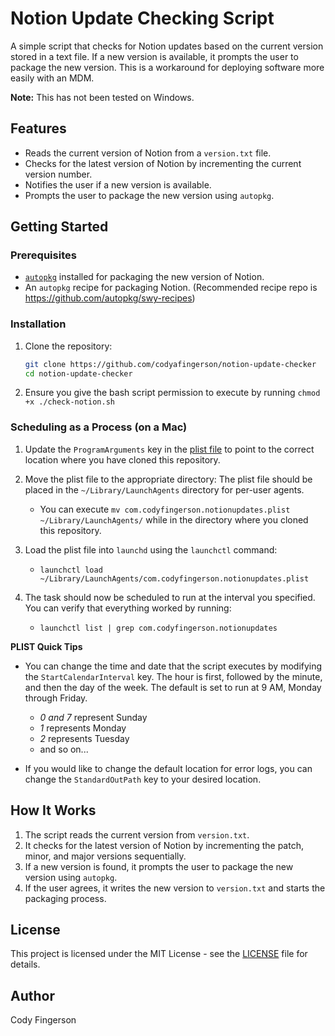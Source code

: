 # Notion Update Checking Script

A simple script that checks for Notion updates based on the current version stored in a text file. If a new version is available, it prompts the user to package the new version. This is a workaround for deploying software more easily with an MDM. 

**Note:** This has not been tested on Windows.

## Features

- Reads the current version of Notion from a `version.txt` file.
- Checks for the latest version of Notion by incrementing the current version number.
- Notifies the user if a new version is available.
- Prompts the user to package the new version using `autopkg`.

## Getting Started

### Prerequisites
- [`autopkg`](https://github.com/autopkg/autopkg) installed for packaging the new version of Notion.
- An `autopkg` recipe for packaging Notion. (Recommended recipe repo is https://github.com/autopkg/swy-recipes)

### Installation

1. Clone the repository:
    ```sh
    git clone https://github.com/codyafingerson/notion-update-checker
    cd notion-update-checker
    ```

2. Ensure you give the bash script permission to execute by running `chmod +x ./check-notion.sh`

### Scheduling as a Process (on a Mac)
1. Update the `ProgramArguments` key in the [plist file](./com.codyfingerson.notionupdates.plist) to point to the correct location where you have cloned this repository.

2. Move the plist file to the appropriate directory: The plist file should be placed in the `~/Library/LaunchAgents` directory for per-user agents.
    - You can execute `mv com.codyfingerson.notionupdates.plist ~/Library/LaunchAgents/` while in the directory where you cloned this repository. 

3. Load the plist file into `launchd` using the `launchctl` command:
    - `launchctl load ~/Library/LaunchAgents/com.codyfingerson.notionupdates.plist`

4. The task should now be scheduled to run at the interval you specified. You can verify that everything worked by running:
    - `launchctl list | grep com.codyfingerson.notionupdates`

**PLIST Quick Tips**
- You can change the time and date that the script executes by modifying the `StartCalendarInterval` key. The hour is first, followed by the minute, and then the day of the week. The default is set to run at 9 AM, Monday through Friday.
    - *0 and 7* represent Sunday
    - *1* represents Monday
    - *2* represents Tuesday
    - and so on...

- If you would like to change the default location for error logs, you can change the `StandardOutPath` key to your desired location. 

## How It Works

1. The script reads the current version from `version.txt`.
2. It checks for the latest version of Notion by incrementing the patch, minor, and major versions sequentially.
3. If a new version is found, it prompts the user to package the new version using `autopkg`.
4. If the user agrees, it writes the new version to `version.txt` and starts the packaging process.

## License

This project is licensed under the MIT License - see the [LICENSE](LICENSE) file for details.

## Author
Cody Fingerson
